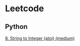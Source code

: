 # Leetcode

## Python

[8. String to Integer (atoi) (medium)](https://github.com/jennychang32/leetcode/commit/0c013b11b9f3c7c643741f2e9314ee1b4ddaa624)
